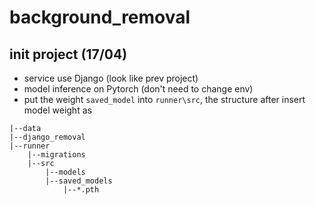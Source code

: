 # background_removal
## init project (17/04)
- service use Django (look like prev project)
- model inference on Pytorch (don't need to change env)
- put the weight `saved_model` into `runner\src`, the structure after insert model weight as
```structure
|--data
|--django_removal
|--runner
    |--migrations
    |--src
        |--models
        |--saved_models
            |--*.pth
```
